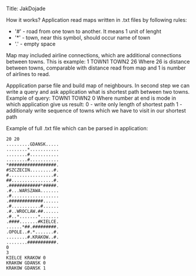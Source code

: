 Title:
JakDojade

How it works?
Application read maps written in .txt files by following rules:
- '#' - road from one town to another. It means 1 unit of lenght
- '*' - town, near this symbol, should occur name of town
- '.' - empty space

Map may included airline connections, which are additional connections between towns. 
This is example:
1
TOWN1 TOWN2 26
Where 26 is distance between towns, comparable with distance read from map and 1 is number of airlines to read.

Appplication parse file and build map of neighbours. In second step we can write a query and ask application what is shortest path between two towns.
Example of query:
TOWN1 TOWN2 0
Where number at end is mode in which application give us result:
0 - write only length of shortest path
1 - additionaly write sequence of towns which we have to visit in our shortest path

Example of full .txt file which can be parsed in application:
```
20 20
.........GDANSK.....
........*...........
........#...........
........#...........
*##################.
#SZCZECIN.........#.
#.................#.
##................#.
.############*#####.
.#...WARSZAWA.......
.#..................
.#############......
.#...........#......
.#..WROCLAW.##......
.#..*.......*.......
.####.......#KIELCE.
......*##.#########.
.OPOLE..#.*.......#.
........#.KRAKOW..#.
........###########.
0
3
KIELCE KRAKOW 0
KRAKOW GDANSK 0
KRAKOW GDANSK 1
```
